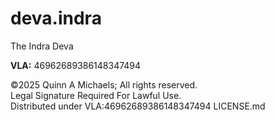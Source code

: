 # deva.indra
The Indra Deva

**VLA:** 46962689386148347494

©2025 Quinn A Michaels; All rights reserved.  
Legal Signature Required For Lawful Use.  
Distributed under VLA:46962689386148347494 LICENSE.md
